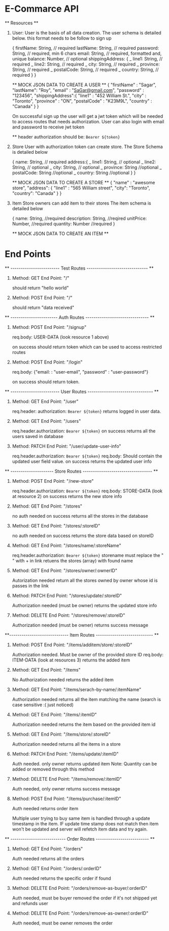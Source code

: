 # E-Commarce API

** Resources **

1. User:
   User is the basis of all data creation. The user schema is detailed below. this format needs to be follow to sign up

   {
   firstName: String, // required
   lastName: String, // required
   password: String, // required, min 6 chars
   email: String, // required, formatted and, unique
   balance: Number, // optional
   shippingAddress: {
   _ line1: String, // required
   _ line2: String, // required
   _ city: String, // required
   _ province: String, // required
   _ postalCode: String, // required
   _ country: String, // required
   }
   }

   ** MOCK JSON DATA TO CREATE A USER **
   {
   "firstName" : "Sagar",
   "lastName": "Roy",
   "email" : "SaGar@gmail.com",
   "password" : "123456",
   "shippingAddress":{
   "line1" : "452 William St.",
   "city" : "Toronto",
   "province" : "ON",
   "postalCode" : "K23M9L",
   "country" : "Canada"
   }
   }

   On successful sign up the user will get a jwt token which will be needed to access routes that needs authorization.
   User can also login with email and password to receive jwt token

   \*\* header authorization should be: `Bearer ${token}`

2. Store
   User with authorization token can create store.
   The Store Schema is detailed below

   {
   name: String, // required
   address:{
   _ line1: String, // optional
   _ line2: String, // optional
   _ city: String, // optional
   _ province: String //optional
   _ postalCode: String //optional
   _ country: String //optional
   }
   }

   ** MOCK JSON DATA TO CREATE A STORE **
   {
   "name" : "awesome store",
   "address": {
   "line1" : "565 William street",
   "city": "Toronto",
   "country": "Canada"
   }
   }

3. Item
   Store owners can add item to their stores
   The item schema is detailed below

   {
   name: String, //required
   description: String, //reqired
   unitPrice: Number, //required
   quantity: Number //required
   }

   ** MOCK JSON DATA TO CREATE AN ITEM **

# End Points

** ------------------------ Test Routes ------------------------------ **

1. Method: GET
   End Point: "/"

   should return "hello world"

2. Method: POST
   End Point: "/"

   should return "data received"

** ----------------------- Auth Routes ------------------------------- **

1. Method: POST
   End Point: "/signup"

   req.body: USER-DATA (look resource 1 above)

   on success should return token which can be used to access restricted routes

2. Method: POST
   End Point: "/login"

   req.body: {"email: : "user-email", "password" : "user-password"}

   on success should return token.

** ------------------------ User Routes -------------------------------- **

1. Method: GET
   End Point: "/user"

   req.header: authorization: `Bearer ${token}`
   returns logged in user data.

2. Method: GET
   End Point: "/users"

   req.header.authorization: `Bearer ${token}`
   on success returns all the users saved in database

3. Method: PATCH
   End Point: "/user/update-user-info"

   req.header.authorization: `Bearer ${token}`
   req.body: Should contain the updated user field value.
   on success returns the updated user info

** --------------------- Store Routes ---------------------------------- **

1. Method: POST
   End Point: "/new-store"

   req.header.authorization: `Bearer ${token}`
   req.body: STORE-DATA (look at resource 2)
   on success returns the new store info

2. Method: GET
   End Point: "/stores"

   no auth needed
   on success returns all the stores in the database

3. Method: GET
   End Point: "/stores/:storeID"

   no auth needed
   on success returns the store data based on storeID

4. Method: GET
   End Point: "/stores/name/:storeName"

   req.header.authorization: `Bearer ${token}`
   storename must replace the " " with + in link
   retuens the stores (array) with found name

5. Method: GET
   End Point: "/stores/owner/:ownerID"

   Autorization needed
   return all the stores owned by owner whose id is passes in the link

6. Method: PATCH
   End Point: "/stores/update/:storeID"

   Authorization needed (must be owner)
   returns the updated store info

7. Method: DELETE
   End Point: "/stores/remove/:storeID"

   Authorization needed (must be owner)
   returns success message

**----------------------------- Item Routes ---------------------------- **

1. Method: POST
   End Point: "/items/additem/store/:storeID"

   Authorization needed. Must be owner of the provided store ID
   req.body: ITEM-DATA (look at resources 3)
   returns the added item

2. Method: GET
   End Point: "/items"

   No Authorization needed
   returns the added item

3. Method: GET
   End Point: "/items/serach-by-name/:itemName"

   Authorization needed
   returns all the item matching the name (search is case sensitive :( just noticed)

4. Method: GET
   End Point: "/items/:itemID"

   Authorization needed
   returns the item based on the provided item id

5. Method: GET
   End Point: "/items/store/:storeID"

   Authorization needed
   returns all the items in a store

6. Method: PATCH
   End Point: "/items/update/:itemID"

   Auth needed. only owner
   returns updated item
   Note: Quantity can be added or removed through this method

7. Method: DELETE
   End Point: "/items/remove/:itemID"

   Auth needed, only owner
   returns success message

8. Method: POST
   End Point: "/items/purchase/:itemID"

   Auth needed
   returns order item

   Multiple user trying to buy same item is handled through a update timestamp in the item. IF update time stamp does not match then item won't be updated and server will refetch item data and try again.

** --------------------------- Order Routes -------------------------- **

1. Method: GET
   End Point: "/orders"

   Auth needed
   returns all the orders

2. Method: GET
   End Point: "/orders/:orderID"

   Auth needed
   returns the specific order if found

3. Method: DELETE
   End Point: "/orders/remove-as-buyer/:orderID"

   Auth needed, must be buyer
   removed the order if it's not shipped yet and refunds user

4. Method: DELETE
   End Point: "/orders/remove-as-owner/:orderID"

   Auth needed, must be owner
   removes the order

